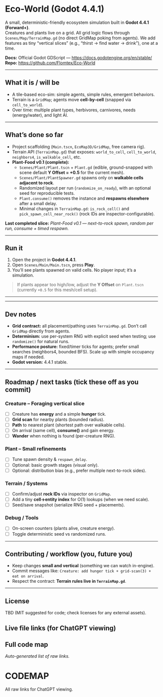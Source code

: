 # Eco-World (Godot 4.4.1)

A small, deterministic-friendly ecosystem simulation built in **Godot 4.4.1 (Forward+)**.  
Creatures and plants live on a grid. All grid logic flows through `Scenes/Map/TerrainMap.gd` (no direct GridMap poking from agents). We add features as tiny “vertical slices” (e.g., “thirst → find water → drink”), one at a time.

**Docs:** Official Godot GDScript — https://docs.godotengine.org/en/stable/  
**Repo:** https://github.com/Flomtex/Eco-World

---

## What it is / will be
- A tile-based eco-sim: simple agents, simple rules, emergent behaviors.
- Terrain is a `GridMap`; agents move **cell-by-cell** (snapped via `cell_to_world`).
- Over time: multiple plant types, herbivores, carnivores, needs (energy/water), and light AI.

---

## What’s done so far
- Project scaffolding (`Main.tscn`, `EcoMap3D/GridMap`, free camera rig).
- Terrain API (`TerrainMap.gd`) that exposes: `world_to_cell`, `cell_to_world`, `neighbors4`, `is_walkable_cell`, etc.
- **Plant-Food v0.1 (complete):**
  - `Scenes/Plant/Plant.tscn` + `Plant.gd` (edible, ground-snapped with scene default **Y Offset = +0.5** for the current mesh).
  - `Scenes/Plant/PlantSpawner.gd` spawns only on **walkable cells adjacent to rock**.
  - Randomized layout per run (`randomize_on_ready`), with an optional seed for reproducible tests.
  - `Plant.consume()` removes the instance and **respawns elsewhere** after a small delay.
  - Minimal changes in `TerrainMap.gd`: `is_rock_cell()` and `pick_spawn_cell_near_rock()` (rock IDs are inspector-configurable).

**Last completed slice:** *Plant-Food v0.1 — next-to-rock spawn, random per run, consume + timed respawn.*

---

## Run it
1. Open the project in **Godot 4.4.1**.
2. Open `Scenes/Main/Main.tscn`, press **Play**.
3. You’ll see plants spawned on valid cells. No player input; it’s a simulation.

> If plants appear too high/low, adjust the **Y Offset** on `Plant.tscn` (currently `+0.5` for this mesh/cell setup).

---


---

## Dev notes
- **Grid contract:** all placement/pathing uses `TerrainMap.gd`. Don’t call `GridMap` directly from agents.
- **Determinism:** use per-system RNG with explicit seed when testing; use `randomize()` for natural runs.
- **Performance posture:** fixed/timer ticks for agents; prefer small searches (neighbors4, bounded BFS). Scale up with simple occupancy maps if needed.
- **Godot version:** 4.4.1 stable.

---

## Roadmap / next tasks (tick these off as you commit)
### Creature – Foraging vertical slice
- [ ] Creature has **energy** and a simple **hunger** tick.
- [ ] **Grid scan** for nearby plants (bounded radius).
- [ ] **Path** to nearest plant (shortest path over walkable cells).
- [ ] On arrival (same cell), **consume()** and gain energy.
- [ ] **Wander** when nothing is found (per-creature RNG).

### Plant – Small refinements
- [ ] Tune spawn density & `respawn_delay`.
- [ ] Optional: basic growth stages (visual only).
- [ ] Optional: distribution bias (e.g., prefer multiple next-to-rock sides).

### Terrain / Systems
- [ ] Confirm/adjust **rock IDs** via inspector on `GridMap`.
- [ ] Add a tiny **cell→entity index** for O(1) lookups (when we need scale).
- [ ] Seed/save snapshot (serialize RNG seed + placements).

### Debug / Tools
- [ ] On-screen counters (plants alive, creature energy).
- [ ] Toggle deterministic seed vs randomized runs.

---

## Contributing / workflow (you, future you)
- Keep changes **small and vertical** (something we can watch in-engine).
- Commit messages like: `Creature: add hunger tick + grid-scan(3) + eat on arrival`.
- Respect the contract: **Terrain rules live in `TerrainMap.gd`**.

---

## License
TBD (MIT suggested for code; check licenses for any external assets).



## Live file links (for ChatGPT viewing)
<!-- CODEMAP:START -->
## Full code map
_Auto-generated list of raw links._

# CODEMAP
All raw links for ChatGPT viewing.

<!-- - [Eco-world/Scenes/Creature/Brains/CreatureBrainWander.gd](https://raw.githubusercontent.com/Flomtex/Eco-World/main/Eco-world/Scenes/Creature/Brains/CreatureBrainWander.gd)
- [Eco-world/Scenes/Creature/Creature.gd](https://raw.githubusercontent.com/Flomtex/Eco-World/main/Eco-world/Scenes/Creature/Creature.gd)
- [Eco-world/Scenes/Creature/Creature.tscn](https://raw.githubusercontent.com/Flomtex/Eco-World/main/Eco-world/Scenes/Creature/Creature.tscn)
- [Eco-world/Scenes/Creature/CreatureMover.gd](https://raw.githubusercontent.com/Flomtex/Eco-World/main/Eco-world/Scenes/Creature/CreatureMover.gd)
- [Eco-world/Scenes/Main/CameraRig.gd](https://raw.githubusercontent.com/Flomtex/Eco-World/main/Eco-world/Scenes/Main/CameraRig.gd)
- [Eco-world/Scenes/Main/Main.tscn](https://raw.githubusercontent.com/Flomtex/Eco-World/main/Eco-world/Scenes/Main/Main.tscn)
- [Eco-world/Scenes/Main/PlantSpawner.gd](https://raw.githubusercontent.com/Flomtex/Eco-World/main/Eco-world/Scenes/Main/PlantSpawner.gd)
- [Eco-world/Scenes/Map/EcoMap3D.tscn](https://raw.githubusercontent.com/Flomtex/Eco-World/main/Eco-world/Scenes/Map/EcoMap3D.tscn)
- [Eco-world/Scenes/Map/EcoMap3d.gd](https://raw.githubusercontent.com/Flomtex/Eco-World/main/Eco-world/Scenes/Map/EcoMap3d.gd)
- [Eco-world/Scenes/Map/TerrainMap.gd](https://raw.githubusercontent.com/Flomtex/Eco-World/main/Eco-world/Scenes/Map/TerrainMap.gd)
- [Eco-world/Scenes/Plant/Plant.gd](https://raw.githubusercontent.com/Flomtex/Eco-World/main/Eco-world/Scenes/Plant/Plant.gd)
- [Eco-world/Scenes/Plant/Plant.tscn](https://raw.githubusercontent.com/Flomtex/Eco-World/main/Eco-world/Scenes/Plant/Plant.tscn)
- [Eco-world/Tools/GenerateEcoGrid.gd](https://raw.githubusercontent.com/Flomtex/Eco-World/main/Eco-world/Tools/GenerateEcoGrid.gd)
- [Eco-world/Tools/MakeEcoMeshLibrary.gd](https://raw.githubusercontent.com/Flomtex/Eco-World/main/Eco-world/Tools/MakeEcoMeshLibrary.gd) -->

<!-- CODEMAP:END -->

